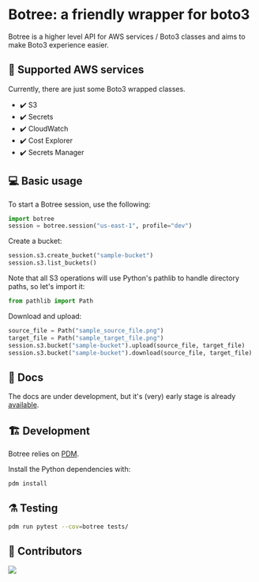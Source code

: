 # Botree: a friendly wrapper for boto3

Botree is a higher level API for AWS services / Boto3 classes and aims to make Boto3 experience easier.

## 🧰 Supported AWS services

Currently, there are just some Boto3 wrapped classes.

-   ✔️ S3
-   ✔️ Secrets
-   ✔️ CloudWatch
-   ✔️ Cost Explorer
-   ✔️ Secrets Manager

## 💻 Basic usage

To start a Botree session, use the following:

```Python
import botree
session = botree.session("us-east-1", profile="dev")
```

Create a bucket:

```Python
session.s3.create_bucket("sample-bucket")
session.s3.list_buckets()
```

Note that all S3 operations will use Python's pathlib to handle directory paths, so let's import it:

```python
from pathlib import Path
```

Download and upload:

```Python
source_file = Path("sample_source_file.png")
target_file = Path("sample_target_file.png")
session.s3.bucket("sample-bucket").upload(source_file, target_file)
session.s3.bucket("sample-bucket").download(source_file, target_file)
```

## 📜 Docs

The docs are under development, but it's (very) early stage is already [available](https://ericmiguel.github.io/botree/).

## 🏗️ Development

Botree relies on [PDM](https://pdm.fming.dev/latest/).

Install the Python dependencies with:

```bash
pdm install
```

## ⚗️ Testing

```bash
pdm run pytest --cov=botree tests/
```

## 🖖 Contributors

<a href="https://github.com/ericmiguel/botree/graphs/contributors">
  <img src="https://contrib.rocks/image?repo=ericmiguel/botree" />
</a>